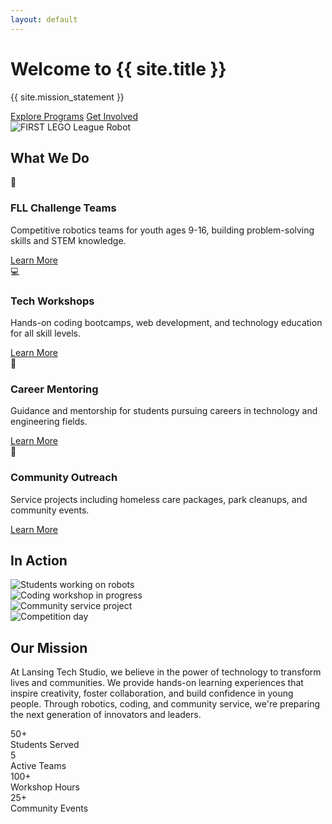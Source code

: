 ```yaml
---
layout: default
---
```


<div class="hero-section">
  <div class="hero-content">
    <h1 class="hero-title">Welcome to {{ site.title }}</h1>
    <p class="hero-subtitle">{{ site.mission_statement }}</p>
    <div class="hero-actions">
      <a href="#programs" class="btn btn-primary">Explore Programs</a>
      <a href="/contact" class="btn btn-secondary">Get Involved</a>
    </div>
  </div>
  <div class="hero-image">
    <img src="/assets/images/hero-robot.jpg" alt="FIRST LEGO League Robot" class="img-responsive">
  </div>
</div>

<section id="programs" class="programs-preview">
  <div class="container">
    <h2>What We Do</h2>
    <div class="programs-grid">
      <div class="program-card">
        <div class="program-icon">🤖</div>
        <h3>FLL Challenge Teams</h3>
        <p>Competitive robotics teams for youth ages 9-16, building problem-solving skills and STEM knowledge.</p>
        <a href="/programs#fll" class="btn btn-outline">Learn More</a>
      </div>
      <div class="program-card">
        <div class="program-icon">💻</div>
        <h3>Tech Workshops</h3>
        <p>Hands-on coding bootcamps, web development, and technology education for all skill levels.</p>
        <a href="/programs#workshops" class="btn btn-outline">Learn More</a>
      </div>
      <div class="program-card">
        <div class="program-icon">🎯</div>
        <h3>Career Mentoring</h3>
        <p>Guidance and mentorship for students pursuing careers in technology and engineering fields.</p>
        <a href="/programs#mentoring" class="btn btn-outline">Learn More</a>
      </div>
      <div class="program-card">
        <div class="program-icon">🤝</div>
        <h3>Community Outreach</h3>
        <p>Service projects including homeless care packages, park cleanups, and community events.</p>
        <a href="/outreach" class="btn btn-outline">Learn More</a>
      </div>
    </div>
  </div>
</section>

<section class="photo-gallery">
  <div class="container">
    <h2>In Action</h2>
    <div class="gallery-grid">
      <div class="gallery-item">
        <img src="/assets/images/gallery-1.jpg" alt="Students working on robots">
      </div>
      <div class="gallery-item">
        <img src="/assets/images/gallery-2.jpg" alt="Coding workshop in progress">
      </div>
      <div class="gallery-item">
        <img src="/assets/images/gallery-3.jpg" alt="Community service project">
      </div>
      <div class="gallery-item">
        <img src="/assets/images/gallery-4.jpg" alt="Competition day">
      </div>
    </div>
  </div>
</section>

<section class="mission-section">
  <div class="container">
    <div class="mission-content">
      <h2>Our Mission</h2>
      <p class="mission-text">
        At Lansing Tech Studio, we believe in the power of technology to transform lives and communities. 
        We provide hands-on learning experiences that inspire creativity, foster collaboration, and build 
        confidence in young people. Through robotics, coding, and community service, we're preparing 
        the next generation of innovators and leaders.
      </p>
      <div class="stats-grid">
        <div class="stat-item">
          <div class="stat-number">50+</div>
          <div class="stat-label">Students Served</div>
        </div>
        <div class="stat-item">
          <div class="stat-number">5</div>
          <div class="stat-label">Active Teams</div>
        </div>
        <div class="stat-item">
          <div class="stat-number">100+</div>
          <div class="stat-label">Workshop Hours</div>
        </div>
        <div class="stat-item">
          <div class="stat-number">25+</div>
          <div class="stat-label">Community Events</div>
        </div>
      </div>
    </div>
  </div>
</section>
